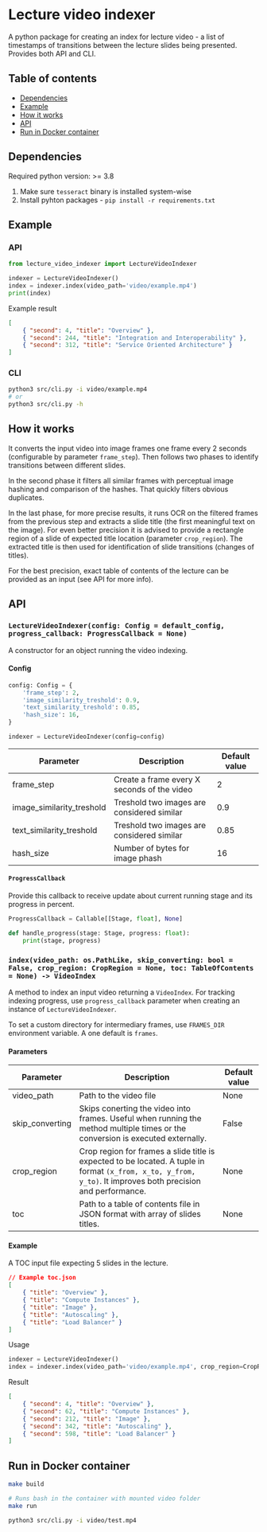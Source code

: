# Lecture video indexer

A python package for creating an index for lecture video - a list of timestamps of transitions between the lecture slides being presented. Provides both API and CLI.

## Table of contents

- [Dependencies](#dependencies)
- [Example](#example)
- [How it works](#how-it-works)
- [API](#api)
- [Run in Docker container](#run-in-docker-container)

## Dependencies

Required python version: >= 3.8

 1. Make sure `tesseract` binary is installed system-wise
 2. Install pyhton packages -  `pip install -r requirements.txt`

## Example

### API

```python
from lecture_video_indexer import LectureVideoIndexer

indexer = LectureVideoIndexer()
index = indexer.index(video_path='video/example.mp4')
print(index)
```

Example result

```json
[
    { "second": 4, "title": "Overview" },
    { "second": 244, "title": "Integration and Interoperability" },
    { "second": 312, "title": "Service Oriented Architecture" }
]

```

### CLI

```bash
python3 src/cli.py -i video/example.mp4
# or
python3 src/cli.py -h
```

## How it works

It converts the input video into image frames one frame every 2 seconds (configurable by parameter `frame_step`). Then follows two phases to identify transitions between different slides.

In the second phase it filters all similar frames with perceptual image hashing and comparison of the hashes. That quickly filters obvious duplicates.

In the last phase, for more precise results, it runs OCR on the filtered frames from the previous step and extracts a slide title (the first meaningful text on the image). For even better precision it is advised to provide a rectangle region of a slide of expected title location (parameter `crop_region`). The extracted title is then used for identification of slide transitions (changes of titles).

For the best precision, exact table of contents of the lecture can be provided as an input (see API for more info).

## API

### `LectureVideoIndexer(config: Config = default_config, progress_callback: ProgressCallback = None)`

A constructor for an object running the video indexing.

#### Config

```python
config: Config = {
    'frame_step': 2,
    'image_similarity_treshold': 0.9,
    'text_similarity_treshold': 0.85,
    'hash_size': 16,
}

indexer = LectureVideoIndexer(config=config)
```

| Parameter  | Description  | Default value |
|---|---|---|
| frame_step  |  Create a frame every X seconds of the video  | 2  |
| image_similarity_treshold  | Treshold two images are considered similar  | 0.9  |
| text_similarity_treshold  | Treshold two images are considered similar  |  0.85  |
| hash_size  | Number of bytes for image phash  | 16 |

#### `ProgressCallback`

Provide this callback to receive update about current running stage and its progress in percent.

```python
ProgressCallback = Callable[[Stage, float], None]

def handle_progress(stage: Stage, progress: float):
    print(stage, progress)
```

### `index(video_path: os.PathLike, skip_converting: bool = False, crop_region: CropRegion = None, toc: TableOfContents = None) -> VideoIndex`

A method to index an input video returning a `VideoIndex`. For tracking indexing progress, use `progress_callback` parameter when creating an instance of `LectureVideoIndexer`.

To set a custom directory for intermediary frames, use `FRAMES_DIR` environment variable. A one default is `frames`.

#### Parameters

| Parameter  | Description  | Default value |
|---|---|---|
| video_path  |  Path to the video file  | None  |
| skip_converting  | Skips conerting the video into frames. Useful when running the method multiple times or the conversion is executed externally.  | False |
| crop_region  | Crop region for frames a slide title is expected to be located. A tuple in format `(x_from, x_to, y_from, y_to)`. It improves both precision and performance. | None  |
| toc  | Path to a table of contents file in JSON format with array of slides titles. | None |

#### Example 

A TOC input file expecting 5 slides in the lecture.

```json
// Example toc.json
[
    { "title": "Overview" },
    { "title": "Compute Instances" },
    { "title": "Image" },
    { "title": "Autoscaling" },
    { "title": "Load Balancer" }
]
```

Usage
```python
indexer = LectureVideoIndexer()
index = indexer.index(video_path='video/example.mp4', crop_region=CropRegion(0, 80, 890, 1700), toc='toc.json')
```

Result

```json
[
    { "second": 4, "title": "Overview" },
    { "second": 62, "title": "Compute Instances" },
    { "second": 212, "title": "Image" },
    { "second": 342, "title": "Autoscaling" },
    { "second": 598, "title": "Load Balancer" }
]
```

## Run in Docker container

```bash
make build

# Runs bash in the container with mounted video folder
make run

python3 src/cli.py -i video/test.mp4
```
